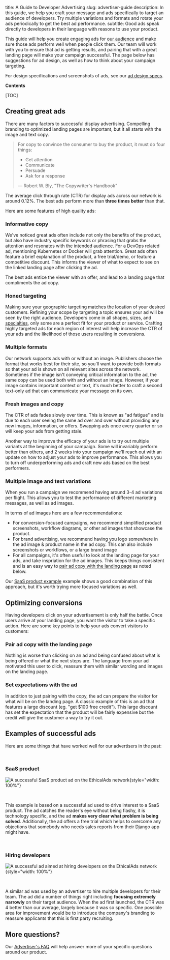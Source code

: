 title: A Guide to Developer Advertising
slug: advertiser-guide
description: In this guide, we help you craft your message and ads specifically to target an audience of developers. Try multiple variations and formats and rotate your ads periodically to get the best ad performance.
subtitle: Good ads speak directly to developers in their language with reasons to use your product.

This guide will help you create engaging ads for [our audience](/our-audience/)
and make sure those ads perform well when people click them.
Our team will work with you to ensure that ad is getting results,
and pairing that with a great landing page will make your campaign successful.
The page below has suggestions for ad design, as well as how to think about your campaign targeting.

For design specifications and screenshots of ads,
see our [ad design specs]({static}/prospectus/ad-specs.pdf).

**Contents**

[TOC]

## Creating great ads

There are many factors to successful display advertising.
Compelling branding to optimized landing pages are important,
but it all starts with the image and text copy.

> For copy to convince the consumer to buy the product, it must do four things:
>
> - Get attention
> - Communicate
> - Persuade
> - Ask for a response
>
> — Robert W. Bly, "The Copywriter's Handbook"

The average click through rate (CTR) for display ads across our network is around 0.12%.
The best ads perform more than **three times better** than that.

Here are some features of high quality ads:

### Informative copy

We've noticed great ads often include not only the benefits of the product,
but also have industry specific keywords or phrasing that grabs the attention and resonates with the intended audience.
For a DevOps related ad, mentioning Kubernetes or Docker will grab attention.
Great ads often feature a brief explanation of the product,
a free trial/demo, or feature a competitive discount.
This informs the viewer of what to expect to see on the linked landing page after clicking the ad.

The best ads entice the viewer with an offer, and lead to a landing page that compliments the ad copy.

### Honed targeting

Making sure your geographic targeting matches the location of your desired customers.
Refining your scope by targeting a topic ensures your ad will be seen by the right audience.
Developers come in all shapes, sizes, and [specialties](https://www.ethicalads.io/our-audience/),
only some are a perfect fit for your product or service.
Crafting highly targeted ads for each region of interest will help increase the CTR of your ads
and the likelihood of those users resulting in conversions.

### Multiple formats

Our network supports ads with or without an image.
Publishers choose the format that works best for their site,
so you'll want to provide both formats so that your ad is shown
on all relevant sites across the network.
Sometimes if the image isn't conveying critical information to the ad,
the same copy can be used both with and without an image.
However, if your image contains important context or text,
it's much better to craft a second text-only ad that can communicate your message on its own.

### Fresh images and copy

The CTR of ads fades slowly over time.
This is known as "ad fatigue" and is due to each user seeing the same ad over and over
without providing any new images, information, or offers.
Swapping ads once every quarter or so will keep your ads from getting stale.

Another way to improve the efficacy of your ads is to try out multiple variants
at the beginning of your campaign.
Some will invariably perform better than others,
and 2 weeks into your campaign we'll reach out with an update on how to adjust your ads to improve performance.
This allows you to turn off underperforming ads and craft new ads based on the best performers.

### Multiple image and text variations

When you run a campaign we recommend having around 3-4 ad variations per flight.
This allows you to test the performance of different marketing messages,
as well as ad images.

In terms of ad images here are a few recommendations:

* For conversion-focused campaigns, we recommend simplified product screenshots, workflow diagrams, or other ad images that showcase the product.
* For brand advertising, we recommend having you logo somewhere in the ad image & product name in the ad copy. This can also include screenshots or workflows, or a large brand image
* For all campaigns, it's often useful to look at the landing page for your ads, and take inspriation for the ad images. This keeps things consistent and is an easy way to [pair ad copy with the landing page](#pair-ad-copy-with-the-landing-page) as noted below.

Our [SaaS product example](#saas-product) example shows a good combination of this approach,
but it's worth trying more focused variations as well.

## Optimizing conversions

Having developers click on your advertisement is only half the battle.
Once users arrive at your landing page, you want the visitor to take a specific action.
Here are some key points to help your ads convert visitors to customers:

### Pair ad copy with the landing page

Nothing is worse than clicking on an ad and being confused
about what is being offered or what the next steps are.
The language from your ad motivated this user to click,
reassure them with similar wording and images on the landing page.

### Set expectations with the ad

In addition to just pairing with the copy, the ad can prepare the visitor
for what will be on the landing page.
A classic example of this is an ad that features a large discount (eg. "get $100 free credit").
This large discount has set the expectation that the product will be fairly expensive
but the credit will give the customer a way to try it out.

## Examples of successful ads

Here are some things that have worked well for our advertisers in the past:

​

### SaaS product

![A successful SaaS product ad on the EthicalAds network](../images/pages/learning-hub/successful-ad-2.png){style="width: 100%"}

​

This example is based on a successful ad used to drive interest to a SaaS product.
The ad catches the reader's eye without being flashy,
it is technology specific, and the ad
**makes very clear what problem is being solved**.
Additionally, the ad offers a free trial which helps to overcome any
objections that somebody who needs sales reports from their Django app
might have.

​

### Hiring developers

![A successful ad aimed at hiring developers on the EthicalAds network](../images/pages/learning-hub/successful-ad-1.png){style="width: 100%"}

​

A similar ad was used by an advertiser to hire multiple developers for their team.
The ad did a number of things right including
**focusing extremely narrowly** on their target audience.
When the ad first launched,
the CTR was 4 better than our average,
largely because it was so specific.
One possible area for improvement would be to introduce the company's
branding to reassure applicants that this is first party recruiting.

## More questions?

Our [Advertiser's FAQ](/advertisers/faq/) will help answer more of your specific questions around our product.
